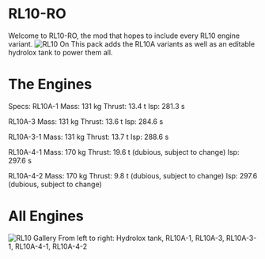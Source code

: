 # RL10-RO
Welcome to RL10-RO, the mod that hopes to include every RL10 engine variant.
![RL10 On](https://github.com/LemnscateBiscuit/RL10-RO/assets/144538208/60e3d830-d5ed-41bb-a838-5fc759e7fcb1)
This pack adds the RL10A variants as well as an editable hydrolox tank to power them all.
# The Engines
Specs:
RL10A-1
Mass: 131 kg
Thrust: 13.4 t
Isp: 281.3 s

RL10A-3
Mass: 131 kg
Thrust: 13.6 t
Isp: 284.6 s

RL10A-3-1
Mass: 131 kg
Thrust: 13.7 t
Isp: 288.6 s

RL10A-4-1
Mass: 170 kg
Thrust: 19.6 t (dubious, subject to change)
Isp: 297.6 s

RL10A-4-2
Mass: 170 kg
Thrust: 9.8 t (dubious, subject to change)
Isp: 297.6 (dubious, subject to change)
# All Engines
![RL10 Gallery](https://github.com/LemnscateBiscuit/RL10-RO/assets/144538208/314ae974-a94e-47f9-9bdd-2ad39a840f19)
From left to right: Hydrolox tank, RL10A-1, RL10A-3, RL10A-3-1, RL10A-4-1, RL10A-4-2
